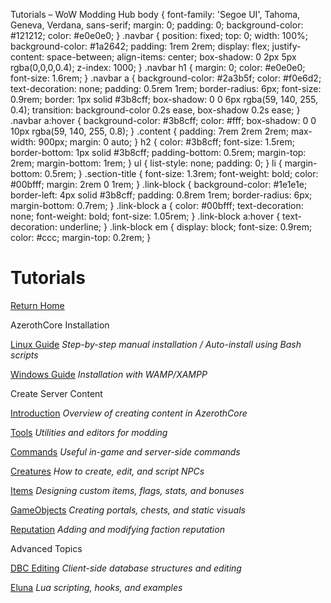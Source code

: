   Tutorials – WoW Modding Hub body { font-family: 'Segoe UI', Tahoma, Geneva, Verdana, sans-serif; margin: 0; padding: 0; background-color: #121212; color: #e0e0e0; } .navbar { position: fixed; top: 0; width: 100%; background-color: #1a2642; padding: 1rem 2rem; display: flex; justify-content: space-between; align-items: center; box-shadow: 0 2px 5px rgba(0,0,0,0.4); z-index: 1000; } .navbar h1 { margin: 0; color: #e0e0e0; font-size: 1.6rem; } .navbar a { background-color: #2a3b5f; color: #f0e6d2; text-decoration: none; padding: 0.5rem 1rem; border-radius: 6px; font-size: 0.9rem; border: 1px solid #3b8cff; box-shadow: 0 0 6px rgba(59, 140, 255, 0.4); transition: background-color 0.2s ease, box-shadow 0.2s ease; } .navbar a:hover { background-color: #3b8cff; color: #fff; box-shadow: 0 0 10px rgba(59, 140, 255, 0.8); } .content { padding: 7rem 2rem 2rem; max-width: 900px; margin: 0 auto; } h2 { color: #3b8cff; font-size: 1.5rem; border-bottom: 1px solid #3b8cff; padding-bottom: 0.5rem; margin-top: 2rem; margin-bottom: 1rem; } ul { list-style: none; padding: 0; } li { margin-bottom: 0.5rem; } .section-title { font-size: 1.3rem; font-weight: bold; color: #00bfff; margin: 2rem 0 1rem; } .link-block { background-color: #1e1e1e; border-left: 4px solid #3b8cff; padding: 0.8rem 1rem; border-radius: 6px; margin-bottom: 0.7rem; } .link-block a { color: #00bfff; text-decoration: none; font-weight: bold; font-size: 1.05rem; } .link-block a:hover { text-decoration: underline; } .link-block em { display: block; font-size: 0.9rem; color: #ccc; margin-top: 0.2rem; }

Tutorials
=========

[Return Home](index.html)

AzerothCore Installation

[Linux Guide](Linux-Installation/linux-install.html) _Step-by-step manual installation / Auto-install using Bash scripts_

[Windows Guide](docs/Windows-Installation/ReadMe.md) _Installation with WAMP/XAMPP_

Create Server Content

[Introduction](docs/Introduction/ReadMe.md) _Overview of creating content in AzerothCore_

[Tools](docs/Tools/ReadMe.md) _Utilities and editors for modding_

[Commands](docs/Commands/ReadMe.md) _Useful in-game and server-side commands_

[Creatures](docs/Creatures/ReadMe.md) _How to create, edit, and script NPCs_

[Items](docs/Items/ReadMe.md) _Designing custom items, flags, stats, and bonuses_

[GameObjects](docs/GameObjects/ReadMe.md) _Creating portals, chests, and static visuals_

[Reputation](docs/Reputation/ReadMe.md) _Adding and modifying faction reputation_

Advanced Topics

[DBC Editing](docs/DBC-Editing/ReadMe.md) _Client-side database structures and editing_

[Eluna](docs/Eluna/ReadMe.md) _Lua scripting, hooks, and examples_